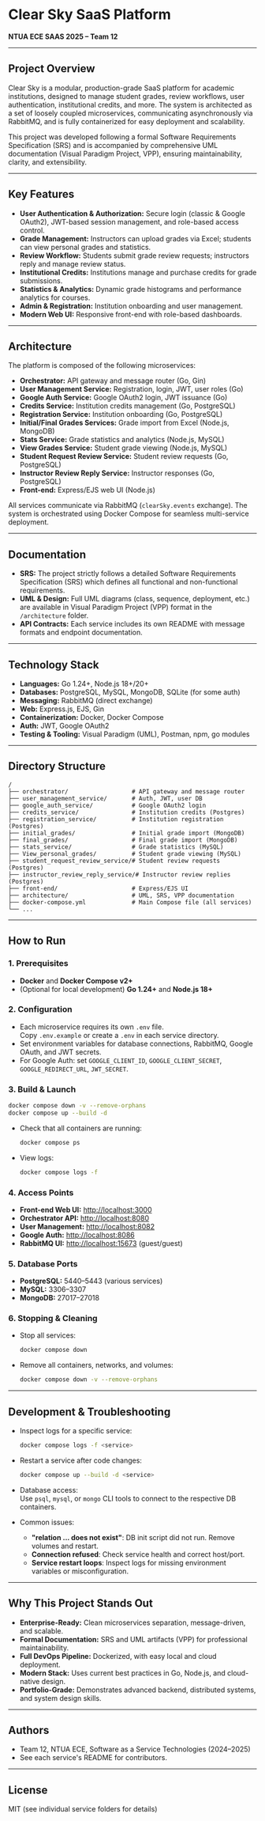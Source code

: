 # Clear Sky SaaS Platform

**NTUA ECE SAAS 2025 – Team 12**

---

## Project Overview

Clear Sky is a modular, production-grade SaaS platform for academic institutions, designed to manage student grades, review workflows, user authentication, institutional credits, and more. The system is architected as a set of loosely coupled microservices, communicating asynchronously via RabbitMQ, and is fully containerized for easy deployment and scalability.

This project was developed following a formal Software Requirements Specification (SRS) and is accompanied by comprehensive UML documentation (Visual Paradigm Project, VPP), ensuring maintainability, clarity, and extensibility.

---

## Key Features

- **User Authentication & Authorization:** Secure login (classic & Google OAuth2), JWT-based session management, and role-based access control.
- **Grade Management:** Instructors can upload grades via Excel; students can view personal grades and statistics.
- **Review Workflow:** Students submit grade review requests; instructors reply and manage review status.
- **Institutional Credits:** Institutions manage and purchase credits for grade submissions.
- **Statistics & Analytics:** Dynamic grade histograms and performance analytics for courses.
- **Admin & Registration:** Institution onboarding and user management.
- **Modern Web UI:** Responsive front-end with role-based dashboards.

---

## Architecture

The platform is composed of the following microservices:

- **Orchestrator:** API gateway and message router (Go, Gin)
- **User Management Service:** Registration, login, JWT, user roles (Go)
- **Google Auth Service:** Google OAuth2 login, JWT issuance (Go)
- **Credits Service:** Institution credits management (Go, PostgreSQL)
- **Registration Service:** Institution onboarding (Go, PostgreSQL)
- **Initial/Final Grades Services:** Grade import from Excel (Node.js, MongoDB)
- **Stats Service:** Grade statistics and analytics (Node.js, MySQL)
- **View Grades Service:** Student grade viewing (Node.js, MySQL)
- **Student Request Review Service:** Student review requests (Go, PostgreSQL)
- **Instructor Review Reply Service:** Instructor responses (Go, PostgreSQL)
- **Front-end:** Express/EJS web UI (Node.js)

All services communicate via RabbitMQ (`clearSky.events` exchange). The system is orchestrated using Docker Compose for seamless multi-service deployment.

---

## Documentation

- **SRS:** The project strictly follows a detailed Software Requirements Specification (SRS) which defines all functional and non-functional requirements.
- **UML & Design:** Full UML diagrams (class, sequence, deployment, etc.) are available in Visual Paradigm Project (VPP) format in the `/architecture` folder.
- **API Contracts:** Each service includes its own README with message formats and endpoint documentation.

---

## Technology Stack

- **Languages:** Go 1.24+, Node.js 18+/20+
- **Databases:** PostgreSQL, MySQL, MongoDB, SQLite (for some auth)
- **Messaging:** RabbitMQ (direct exchange)
- **Web:** Express.js, EJS, Gin
- **Containerization:** Docker, Docker Compose
- **Auth:** JWT, Google OAuth2
- **Testing & Tooling:** Visual Paradigm (UML), Postman, npm, go modules

---

## Directory Structure

```
/
├── orchestrator/                  # API gateway and message router
├── user_management_service/       # Auth, JWT, user DB
├── google_auth_service/           # Google OAuth2 login
├── credits_service/               # Institution credits (Postgres)
├── registration_service/          # Institution registration (Postgres)
├── initial_grades/                # Initial grade import (MongoDB)
├── final_grades/                  # Final grade import (MongoDB)
├── stats_service/                 # Grade statistics (MySQL)
├── View_personal_grades/          # Student grade viewing (MySQL)
├── student_request_review_service/# Student review requests (Postgres)
├── instructor_review_reply_service/# Instructor review replies (Postgres)
├── front-end/                     # Express/EJS UI
├── architecture/                  # UML, SRS, VPP documentation
├── docker-compose.yml             # Main Compose file (all services)
└── ...
```

---

## How to Run

### 1. Prerequisites

- **Docker** and **Docker Compose v2+**
- (Optional for local development) **Go 1.24+** and **Node.js 18+**

### 2. Configuration

- Each microservice requires its own `.env` file.  
  Copy `.env.example` or create a `.env` in each service directory.
- Set environment variables for database connections, RabbitMQ, Google OAuth, and JWT secrets.
- For Google Auth: set `GOOGLE_CLIENT_ID`, `GOOGLE_CLIENT_SECRET`, `GOOGLE_REDIRECT_URL`, `JWT_SECRET`.

### 3. Build & Launch

```bash
docker compose down -v --remove-orphans
docker compose up --build -d
```

- Check that all containers are running:
  ```bash
  docker compose ps
  ```
- View logs:
  ```bash
  docker compose logs -f
  ```

### 4. Access Points

- **Front-end Web UI:** [http://localhost:3000](http://localhost:3000)
- **Orchestrator API:** [http://localhost:8080](http://localhost:8080)
- **User Management:** [http://localhost:8082](http://localhost:8082)
- **Google Auth:** [http://localhost:8086](http://localhost:8086)
- **RabbitMQ UI:** [http://localhost:15673](http://localhost:15673) (guest/guest)

### 5. Database Ports

- **PostgreSQL:** 5440–5443 (various services)
- **MySQL:** 3306–3307
- **MongoDB:** 27017–27018

### 6. Stopping & Cleaning

- Stop all services:
  ```bash
  docker compose down
  ```
- Remove all containers, networks, and volumes:
  ```bash
  docker compose down -v --remove-orphans
  ```

---

## Development & Troubleshooting

- Inspect logs for a specific service:
  ```bash
  docker compose logs -f <service>
  ```
- Restart a service after code changes:
  ```bash
  docker compose up --build -d <service>
  ```
- Database access:  
  Use `psql`, `mysql`, or `mongo` CLI tools to connect to the respective DB containers.

- Common issues:
  - **"relation ... does not exist"**: DB init script did not run. Remove volumes and restart.
  - **Connection refused**: Check service health and correct host/port.
  - **Service restart loops**: Inspect logs for missing environment variables or misconfiguration.

---

## Why This Project Stands Out

- **Enterprise-Ready:** Clean microservices separation, message-driven, and scalable.
- **Formal Documentation:** SRS and UML artifacts (VPP) for professional maintainability.
- **Full DevOps Pipeline:** Dockerized, with easy local and cloud deployment.
- **Modern Stack:** Uses current best practices in Go, Node.js, and cloud-native design.
- **Portfolio-Grade:** Demonstrates advanced backend, distributed systems, and system design skills.

---

## Authors

- Team 12, NTUA ECE, Software as a Service Technologies (2024–2025)
- See each service's README for contributors.

---

## License

MIT (see individual service folders for details)
